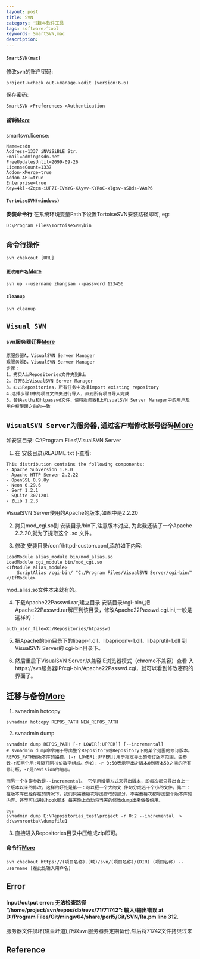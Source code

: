 ```yaml
---
layout: post
title: SVN
category: 书籍与软件工具
tags: software／tool
keywords: SmartSVN,mac
description: 
---
```


#### `SmartSVN(mac)`

修改svn的账户密码:

```
project->check out->manage->edit (version:6.6)
```

保存密码:

```
SmartSVN->Preferences->Authentication 
```

##### 密钥[More](https://www.cnblogs.com/wanghzh/p/9633952.html)

smartsvn.license:
```
Name=csdn  
Address=1337 iNViSiBLE Str.  
Email=admin@csdn.net  
FreeUpdatesUntil=2099-09-26  
LicenseCount=1337  
Addon-xMerge=true  
Addon-API=true  
Enterprise=true  
Key=4kl-<Zqcm-iUF7I-IVmYG-XAyvv-KYRoC-xlgsv-sSBds-VAnP6
```

#### `TortoiseSVN(windows)`
**安装命令行**
在系统环境变量Path下设置TortoiseSVN安装路径即可,
eg:

```
D:\Program Files\TortoiseSVN\bin
```

## `命令行操作`

```
svn chekcout [URL]
```


#### `更改用户名`[More](http://blog.sina.com.cn/s/blog_916e0cff01013k93.html)

```
svn up --username zhangsan --password 123456
```
#### `cleanup`

```
svn cleanup
```

## `Visual SVN`

#### svn服务器迁移[More](http://blog.sina.com.cn/s/blog_9569be7b0100z33w.html)

```
原服务器A，VisualSVN Server Manager
现服务器B，VisualSVN Server Manager
步骤：
1。拷贝A上Repositories文件夹到B上
2。打开B上VisualSVN Server Manager
3。右击Repositories，所有任务中选择import existing repository
4.选择步骤1中的项目文件夹进行导入，直到所有项目导入完成
5。替换authz和htpasswd文件，使得服务器B上VisualSVN Server Manager中的用户及用户权限跟之前的一致
```

## `VisualSVN Server为服务器,通过客户端修改账号密码`[More](http://www.lxway.com/544989596.htm)

如安装目录: C:\Program Files\VisualSVN Server
1. 在 安装目录\README.txt下查看:
```
This distribution contains the following components:
- Apache Subversion 1.8.0
- Apache HTTP Server 2.2.22
- OpenSSL 0.9.8y
- Neon 0.29.6
- Serf 1.2.1
- SQLite 3071201
- ZLib 1.2.3
```

VisualSVN Server使用的Apache的版本,如图中是2.2.20

2. 拷贝mod_cgi.so到 安装目录/bin下,注意版本对应, 为此我还装了一个Apache 2.2.20,就为了提取这个 .so 文件。

3. 修改 安装目录/conf/httpd-custom.conf,添加如下内容:

```
LoadModule alias_module bin/mod_alias.so
LoadModule cgi_module bin/mod_cgi.so
<IfModule alias_module>
    ScriptAlias /cgi-bin/ "C:/Program Files/VisualSVN Server/cgi-bin/"
</IfModule>
```

mod_alias.so文件本来就有的。


4. 下载Apache22Passwd.rar,建立目录 安装目录/cgi-bin/,把Apache22Passwd.rar解压到该目录，修改Apache22Passwd.cgi.ini,一般是这样的：

```
auth_user_file=X:/Repositories/htpasswd
```

5. 把Apache的bin目录下的libapr-1.dll、libapriconv-1.dll、libaprutil-1.dll 到 VisualSVN Server的 cgi-bin目录下。

6. 然后重启下VisualSVN Server,以兼容IE浏览器模式（chrome不兼容）查看 入https://svn服务器IP/cgi-bin/Apache22Passwd.cgi，就可以看到修改密码的界面了。


## 迁移与备份[More](https://www.cnblogs.com/pipi928/p/7448586.html)

1. svnadmin hotcopy

```
svnadmin hotcopy REPOS_PATH NEW_REPOS_PATH
```

2. svnadmin dump

```
svnadmin dump REPOS_PATH [-r LOWER[:UPPER]] [--incremental]
# svnadmin dump命令用于导出整个Repository或Repository下的某个范围的修订版本。REPOS_PATH是版本库的路径，[-r LOWER[:UPPER]]用于指定导出的修订版本范围，由参数-r和两个用:号隔开阿拉伯数字组成。例如：-r 0:50表示导出才版本0到版本50之间的所有修订版，-r是revision的缩写。

而另一个关键参数是--incremental。 它使用增量方式来导出版本，即每次都只导出自上一个版本以来的修改。这样的好处是第一：可以把一个大的文 件切分成若干个小的文件。第二：在版本库已经存在的情况下，我们只需要每次导出修改的部分，不需要每次都导出整个版本库的内容。甚至可以通过hook脚本 每天晚上自动将当天的修改dump出来做备份用。

eg:
svnadmin dump E:\Repositories_test\project -r 0:2 --incremental  > d:\svnrootbak\dumpfile1
```

3. 直接进入Repositories目录中压缩成zip即可。

#### 命令行[More](https://www.open.collab.net/scdocs/ddUsingSVN_command-line.html.zh-cn)

```
svn checkout https://(项目名称).(域)/svn/(项目名称)/(DIR) (项目名称) --username [在此处输入用户名]
```

## Error


#### Input/output error: 无法检查路径 “/home/project/svn/repos/db/revs/71/71742”: 输入/输出错误 at D:/Program Files/Git/mingw64/share/perl5/Git/SVN/Ra.pm line 312.

服务器文件损坏(磁盘坏道),所以svn服务器要定期备份,然后将71742文件拷贝过来


## Reference
